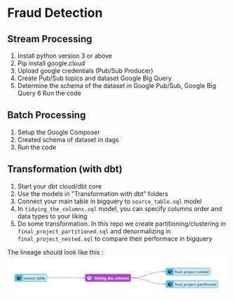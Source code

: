 # Fraud Detection

## Stream Processing

  1. Install python version 3 or above
  2. Pip install google.cloud
  3. Upload google credentials (Pub/Sub Producer)
  4. Create Pub/Sub topics and dataset Google Big Query
  5. Determine the schema of the dataset in Google Pub/Sub, Google Big Query
  6  Run the code
 
## Batch Processing

  1. Setup the Google Composer
  2. Created schema of dataset in dags
  3. Run the code

## Transformation (with dbt)
  
  1. Start your dbt cloud/dbt core
  2. Use the models in "Transformation with dbt" folders
  3. Connect your main table in bigquery to ```source_table.sql``` model
  4. In ```tidying_the_columns.sql``` model, you can specify columns order and data types to your liking
  5. Do some transformation. In this repo we create partitioning/clustering in ```final_project_partitioned.sql``` and denormalizing in ```final_project_nested.sql``` to compare their performace in bigquery
  
  The lineage should look like this :
  ![](https://github.com/mhaniffajari/IYKRA_Fraud_Detection/blob/main/Transformation%20with%20dbt/lineage_graph.png)

